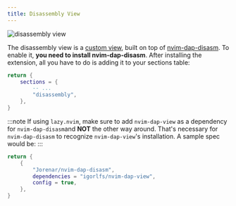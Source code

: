 ```yaml
---
title: Disassembly View
---
```


<img src="https://github.com/user-attachments/assets/97ed9e8c-20a0-4355-bb00-5199c7b3cd59" alt="disassembly view" />

The disassembly view is a [custom view](custom-views), built on top of [nvim-dap-disasm](https://github.com/Jorenar/nvim-dap-disasm). To enable it, **you need to install nvim-dap-disasm**. After installing the extension, all you have to do is adding it to your sections table:

```lua
return {
    sections = {
        -- ...
        "disassembly",
    },
}
```

:::note
If using `lazy.nvim`, make sure to add `nvim-dap-view` as a dependency for `nvim-dap-disasm`and **NOT** the other way around. That's necessary for `nvim-dap-disasm` to recognize `nvim-dap-view`'s installation. A sample spec would be:
:::

```lua
return {
    {
        "Jorenar/nvim-dap-disasm",
        dependencies = "igorlfs/nvim-dap-view",
        config = true,
    },
}
```
